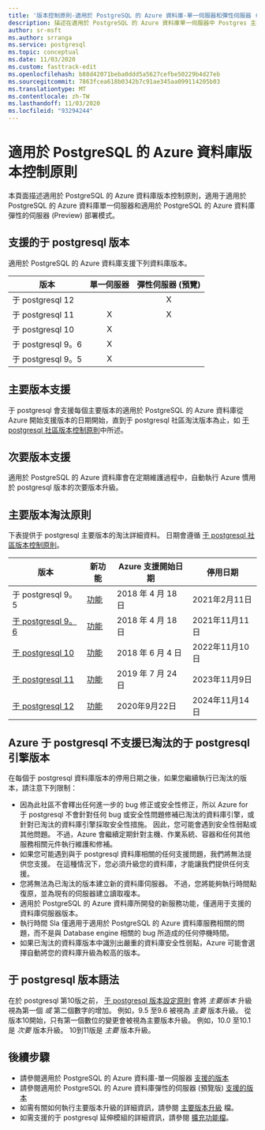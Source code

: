 ```yaml
---
title: '版本控制原則-適用於 PostgreSQL 的 Azure 資料庫-單一伺服器和彈性伺服器 (預覽) '
description: 描述在適用於 PostgreSQL 的 Azure 資料庫單一伺服器中 Postgres 主要和次要版本的原則。
author: sr-msft
ms.author: srranga
ms.service: postgresql
ms.topic: conceptual
ms.date: 11/03/2020
ms.custom: fasttrack-edit
ms.openlocfilehash: b88d42071beba0ddd5a5627cefbe50229b4d27eb
ms.sourcegitcommit: 7863fcea618b0342b7c91ae345aa099114205b03
ms.translationtype: MT
ms.contentlocale: zh-TW
ms.lasthandoff: 11/03/2020
ms.locfileid: "93294244"
---
```

# <a name="azure-database-for-postgresql-versioning-policy"></a>適用於 PostgreSQL 的 Azure 資料庫版本控制原則

本頁面描述適用於 PostgreSQL 的 Azure 資料庫版本控制原則，適用于適用於 PostgreSQL 的 Azure 資料庫單一伺服器和適用於 PostgreSQL 的 Azure 資料庫彈性的伺服器 (Preview) 部署模式。

## <a name="supported--postgresql-versions"></a>支援的于 postgresql 版本

適用於 PostgreSQL 的 Azure 資料庫支援下列資料庫版本。

| 版本 | 單一伺服器 | 彈性伺服器 (預覽) |
| ----- | :------: | :----: |
| 于 postgresql 12 |  | X  | 
| 于 postgresql 11 | X | X |
| 于 postgresql 10 | X |  |
| 于 postgresql 9。6 | X |  |
| 于 postgresql 9。5 | X |  |

## <a name="major-version-support"></a>主要版本支援
于 postgresql 會支援每個主要版本的適用於 PostgreSQL 的 Azure 資料庫從 Azure 開始支援版本的日期開始，直到于 postgresql 社區淘汰版本為止，如 [于 postgresql 社區版本控制原則](https://www.postgresql.org/support/versioning/)中所述。

## <a name="minor-version-support"></a>次要版本支援
適用於 PostgreSQL 的 Azure 資料庫會在定期維護過程中，自動執行 Azure 慣用於 postgresql 版本的次要版本升級。 

## <a name="major-version-retirement-policy"></a>主要版本淘汰原則
下表提供于 postgresql 主要版本的淘汰詳細資料。 日期會遵循 [于 postgresql 社區版本控制原則](https://www.postgresql.org/support/versioning/)。

| 版本 | 新功能 | Azure 支援開始日期 | 停用日期|
| ----- | ----- | ------ | ----- |
| 于 postgresql 9。5| [功能](https://www.postgresql.org/docs/9.5/release-9-5.html)  | 2018 年 4 月 18 日    | 2021年2月11日
| [于 postgresql 9。6](https://www.postgresql.org/about/news/postgresql-96-released-1703/) | [功能](https://wiki.postgresql.org/wiki/NewIn96) | 2018 年 4 月 18 日  | 2021年11月11日
| [于 postgresql 10](https://www.postgresql.org/about/news/postgresql-10-released-1786/) | [功能](https://wiki.postgresql.org/wiki/New_in_postgres_10) | 2018 年 6 月 4 日  | 2022年11月10日
| [于 postgresql 11](https://www.postgresql.org/about/news/postgresql-11-released-1894/) | [功能](https://www.postgresql.org/docs/11/release-11.html) | 2019 年 7 月 24 日  | 2023年11月9日
| [于 postgresql 12](https://www.postgresql.org/about/news/postgresql-12-released-1976/) | [功能](https://www.postgresql.org/docs/12/release-12.html) | 2020年9月22日  | 2024年11月14日

## <a name="retired-postgresql-engine-versions-not-supported-in-azure-postgresql"></a>Azure 于 postgresql 不支援已淘汰的于 postgresql 引擎版本

在每個于 postgresql 資料庫版本的停用日期之後，如果您繼續執行已淘汰的版本，請注意下列限制：
- 因為此社區不會釋出任何進一步的 bug 修正或安全性修正，所以 Azure for 于 postgresql 不會針對任何 bug 或安全性問題修補已淘汰的資料庫引擎，或針對已淘汰的資料庫引擎採取安全性措施。 因此，您可能會遇到安全性弱點或其他問題。 不過，Azure 會繼續定期針對主機、作業系統、容器和任何其他服務相關元件執行維護和修補。
- 如果您可能遇到與于 postgresql 資料庫相關的任何支援問題，我們將無法提供您支援。 在這種情況下，您必須升級您的資料庫，才能讓我們提供任何支援。
- 您將無法為已淘汰的版本建立新的資料庫伺服器。 不過，您將能夠執行時間點復原，並為現有的伺服器建立讀取複本。
- 適用於 PostgreSQL 的 Azure 資料庫所開發的新服務功能，僅適用于支援的資料庫伺服器版本。
- 執行時間 Sla 僅適用于適用於 PostgreSQL 的 Azure 資料庫服務相關的問題，而不是與 Database engine 相關的 bug 所造成的任何停機時間。  
- 如果已淘汰的資料庫版本中識別出嚴重的資料庫安全性弱點，Azure 可能會選擇自動將您的資料庫升級為較高的版本。

## <a name="postgresql-version-syntax"></a>于 postgresql 版本語法
在於 postgresql 第10版之前， [于 postgresql 版本設定原則](https://www.postgresql.org/support/versioning/) 會將 _主要版本_ 升級視為第一個 _或_ 第二個數字的增加。 例如，9.5 至9.6 被視為 _主要_ 版本升級。 從版本10開始，只有第一個數位的變更會被視為主要版本升級。 例如，10.0 至10.1 是 _次要_ 版本升級。 10到11版是 _主要_ 版本升級。

## <a name="next-steps"></a>後續步驟
- 請參閱適用於 PostgreSQL 的 Azure 資料庫-單一伺服器 [支援的版本](./concepts-supported-versions.md)
- 請參閱適用於 PostgreSQL 的 Azure 資料庫彈性的伺服器 (預覽版) [支援的版本](flexible-server/concepts-supported-versions.md)
- 如需有關如何執行主要版本升級的詳細資訊，請參閱 [主要版本升級](how-to-upgrade-using-dump-and-restore.md) 檔。
- 如需支援的于 postgresql 延伸模組的詳細資訊，請參閱 [擴充功能檔](concepts-extensions.md)。

